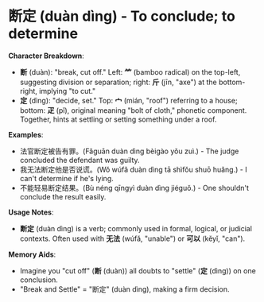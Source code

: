 # **断定 (duàn dìng) - To conclude; to determine**

**Character Breakdown**:  
- **断** (duàn): "break, cut off." Left: **⺮** (bamboo radical) on the top-left, suggesting division or separation; right: **斤** (jīn, "axe") at the bottom-right, implying "to cut."  
- **定** (dìng): "decide, set." Top: **宀** (mián, "roof") referring to a house; bottom: **疋** (pǐ), original meaning "bolt of cloth," phonetic component. Together, hints at settling or setting something under a roof.

**Examples**:  
- 法官断定被告有罪。(Fǎguān duàn dìng bèigào yǒu zuì.) - The judge concluded the defendant was guilty.  
- 我无法断定他是否说谎。(Wǒ wúfǎ duàn dìng tā shìfǒu shuō huǎng.) - I can't determine if he's lying.  
- 不能轻易断定结果。(Bù néng qīngyì duàn dìng jiéguǒ.) - One shouldn't conclude the result easily.

**Usage Notes**:  
- **断定** (duàn dìng) is a verb; commonly used in formal, logical, or judicial contexts. Often used with **无法** (wúfǎ, "unable") or **可以** (kěyǐ, "can").

**Memory Aids**:  
- Imagine you "cut off" (**断** (duàn)) all doubts to "settle" (**定** (dìng)) on one conclusion.  
- "Break and Settle" = "断定" (duàn dìng), making a firm decision.